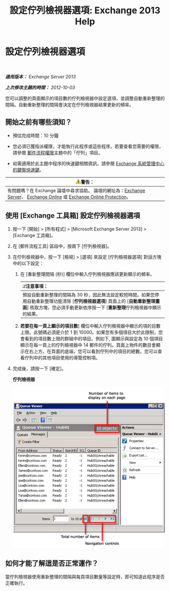 ﻿---
title: '設定佇列檢視器選項: Exchange 2013 Help'
TOCTitle: 設定佇列檢視器選項
ms:assetid: 03a9134c-0714-4c13-b286-92bccc7ec05e
ms:mtpsurl: https://technet.microsoft.com/zh-tw/library/Aa995934(v=EXCHG.150)
ms:contentKeyID: 50472474
ms.date: 05/21/2018
mtps_version: v=EXCHG.150
ms.translationtype: MT
---

# 設定佇列檢視器選項

 

_**適用版本：** Exchange Server 2013_

_**上次修改主題的時間：** 2012-10-03_

您可以調整的頁面顯示的項目數的佇列檢視器中設定選項，並調整自動重新整理的間隔。自動重新整理的間隔會決定在佇列檢視器結果更新的頻率。

## 開始之前有哪些須知？

  - 預估完成時間：10 分鐘

  - 您必須已獲指派權限，才能執行此程序或這些程序。若要查看您需要的權限，請參閱 [郵件流程權限](mail-flow-permissions-exchange-2013-help.md)主題中的「佇列」項目。

  - 如需適用於此主題中程序的快速鍵相關資訊，請參閱 [Exchange 系統管理中心的鍵盤快速鍵](keyboard-shortcuts-in-the-exchange-admin-center-exchange-online-protection-help.md)。

<table>
<thead>
<tr class="header">
<th><img src="images/Bb125224.warning(EXCHG.150).gif" title="警告" alt="警告" />警告：</th>
</tr>
</thead>
<tbody>
<tr class="odd">
<td>有問題嗎？在 Exchange 論壇中尋求協助。 論壇的網址為：<a href="https://go.microsoft.com/fwlink/p/?linkid=60612">Exchange Server</a>、 <a href="https://go.microsoft.com/fwlink/p/?linkid=267542">Exchange Online</a> 或 <a href="https://go.microsoft.com/fwlink/p/?linkid=285351">Exchange Online Protection</a>。</td>
</tr>
</tbody>
</table>


## 使用 \[Exchange 工具箱\] 設定佇列檢視器選項

1.  按一下 \[開始\] \> \[所有程式\] \> \[Microsoft Exchange Server 2013\] \> \[Exchange 工具箱\]。

2.  在 \[郵件流程工具\] 區段中，按兩下 \[佇列檢視器\]。

3.  在佇列檢視器中，按一下 \[檢視\] \> \[選項\] 來設定 \[佇列檢視器選項\] 對話方塊中的以下設定：
    
    1.  在 \[重新整理間隔 (秒)\] 欄位中輸入佇列檢視器應該更新顯示的頻率。
        
        <table>
        <thead>
        <tr class="header">
        <th><img src="images/Bb124558.note(EXCHG.150).gif" title="注意事項" alt="注意事項" />注意事項：</th>
        </tr>
        </thead>
        <tbody>
        <tr class="odd">
        <td>預設自動重新整理的間隔為 30 秒，因此無法設定較短時間。如果您停用自動重新整理功能清除 [<strong>佇列檢視器選項</strong>] 頁面上的 [<strong>自動重新整理畫面</strong>] 核取方塊，您必須手動更新依序按一下 [<strong>重新整理</strong>佇列檢視器中顯示的結果。</td>
        </tr>
        </tbody>
        </table>
    
    2.  **若要在每一頁上顯示的項目數**\] 欄位中輸入佇列檢視器中顯示的項的目數上限。此號碼必須是介於 1 到 10000。如果您有多個項目大於此限制，您會看到的項目數上限的群組中的項目。例如下, 圖顯示與設定為 10 個項目顯示在每一頁上的佇列檢視器中 14 郵件的佇列。頁面上物件的數目會顯示在右上方。在頁面的底端，您可以看到佇列中的項目的總數。您可以查看佇列中的其他項目使用的導覽控制項。

4.  完成後，請按一下 \[確定\]。
    
    **佇列檢視器**
    
    ![含有比項目限制更多項目的佇列檢視器](images/Aa995934.e82196e6-002a-4e9e-823d-b244b0bd25e2(EXCHG.150).gif "含有比項目限制更多項目的佇列檢視器")  

## 如何才能了解這是否正常運作？

當佇列檢視器使用重新整理的間隔與每頁項目數量等設定時，即可知道此程序是否正確執行。

